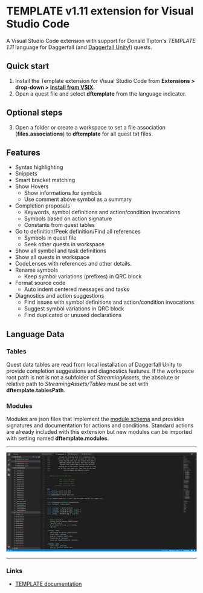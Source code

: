 # TEMPLATE v1.11 extension for Visual Studio Code

A Visual Studio Code extension with support for Donald Tipton's _TEMPLATE 1.11_ language for Daggerfall (and [Daggerfall Unity](https://github.com/Interkarma/daggerfall-unity)!) quests.

## Quick start

1. Install the Template extension for Visual Studio Code from **Extensions > drop-down > [Install from VSIX](https://code.visualstudio.com/docs/editor/extension-gallery#_install-from-a-vsix)**.
2. Open a quest file and select **dftemplate** from the language indicator.

## Optional steps

3. Open a folder or create a workspace to set a file association (**files.associations**) to **dftemplate** for all quest txt files.

## Features

* Syntax highlighting
* Snippets
* Smart bracket matching
* Show Hovers
    + Show informations for symbols
    + Use comment above symbol as a summary
* Completion proposals
    + Keywords, symbol definitions and action/condition invocations
    + Symbols based on action signature
    + Constants from quest tables
* Go to definition/Peek definition/Find all references
    + Symbols in quest file
    + Seek other quests in workspace
* Show all symbol and task definitions
* Show all quests in workspace
* CodeLenses with references and other details.
* Rename symbols
    + Keep symbol variations (prefixes) in QRC block
* Format source code
    + Auto indent centered messages and tasks
* Diagnostics and action suggestions
    + Find issues with symbol definitions and action/condition invocations
    + Suggest symbol variations in QRC block
    + Find duplicated or unused declarations

## Language Data

### Tables

Quest data tables are read from local installation of Daggerfall Unity to provide completion suggestions and diagnostics features. If the workspace root path is not is not a subfolder of _StreamingAssets_, the absolute or relative path to _StreamingAssets/Tables_ must be set with **dftemplate.tablesPath**.

### Modules

Modules are json files that implement the [module schema](schemas/module.json) and provides signatures and documentation for actions and conditions.
Standard actions are already included with this extension but new modules can be imported with setting named **dftemplate.modules**.

-----------------------------------------------------------------------------------------------------------

![Brisiens](images/brisien.png)

-----------------------------------------------------------------------------------------------------------

### Links

* [TEMPLATE documentation](http://www.dfworkshop.net/static_files/questing-source-docs.html)
